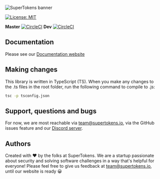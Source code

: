 ![SuperTokens banner](https://raw.githubusercontent.com/supertokens/supertokens-logo/master/images/Artboard%20%E2%80%93%2027%402x.png)

[![License: MIT](https://img.shields.io/badge/License-MIT-brightgreen.svg)](https://github.com/supertokens/supertokens-website/blob/master/LICENSE)

**Master**
[![CircleCI](https://circleci.com/gh/supertokens/supertokens-website.svg?style=svg)](https://circleci.com/gh/supertokens/supertokens-website)
**Dev**
[![CircleCI](https://circleci.com/gh/supertokens/supertokens-website/tree/dev.svg?style=svg)](https://circleci.com/gh/supertokens/supertokens-website/tree/dev)

## Documentation
Please see our [Documentation website](https://supertokens.github.io/supertokens-website/)

## Making changes
This library is written in TypeScript (TS). When you make any changes to the .ts files in the root folder, run the following command to compile to .js:
```bash
tsc -p tsconfig.json
```
## Support, questions and bugs
For now, we are most reachable via team@supertokens.io, via the GitHub issues feature and our [Discord server](https://discord.gg/zVcVeev).

## Authors
Created with :heart: by the folks at SuperTokens. We are a startup passionate about security and solving software challenges in a way that's helpful for everyone! Please feel free to give us feedback at team@supertokens.io, until our website is ready :grinning:
